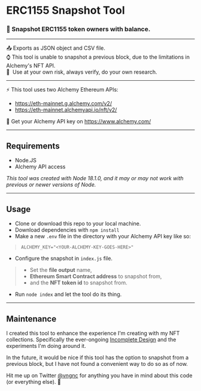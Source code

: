 # ERC1155 Snapshot Tool
### 📸 Snapshot ERC1155 token owners with balance. 

---  

📤 Exports as JSON object and CSV file.  
⌚ This tool is unable to snapshot a previous block, due to the limitations in Alchemy's NFT API.  
🔰 &nbsp;Use at your own risk, always verify, do your own research.  

---

⚡ This tool uses two Alchemy Ethereum APIs:
- https://eth-mainnet.g.alchemy.com/v2/
- https://eth-mainnet.alchemyapi.io/nft/v2/  

🔼 Get your Alchemy API key on https://www.alchemy.com/  

---  

## Requirements  

- Node.JS
- Alchemy API access  

*This tool was created with Node 18.1.0, and it may or may not work with previous or newer versions of Node.* 


---  

## Usage  

- Clone or download this repo to your local machine. 
- Download dependencies with `npm install`
- Make a new `.env` file in the directory with your Alchemy API key like so:
> `ALCHEMY_KEY="<YOUR-ALCHEMY-KEY-GOES-HERE>"`  
- Configure the snapshot in `index.js` file. 
> - Set the **file output** name, 
> - **Ethereum Smart Contract address** to snapshot from,
> - and the **NFT token id** to snapshot from.  
- Run `node index` and let the tool do its thing.  

--- 

## Maintenance

I created this tool to enhance the experience I'm creating with my NFT collections. Specifically the ever-ongoing [Incomplete Design](https://id.xxxxizzy.eth.limo/) and the experiments I'm doing around it.   

In the future, it would be nice if this tool has the option to snapshot from a previous block, but I have not found a convenient way to do so as of now.  

Hit me up on Twitter [@vngnc](https://twitter.com/vngnc) for anything you have in mind about this code (or everything else). 🖤